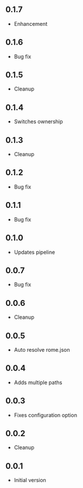 ## 0.1.7

-   Enhancement

## 0.1.6

-   Bug fix

## 0.1.5

-   Cleanup

## 0.1.4

-   Switches ownership

## 0.1.3

-   Cleanup

## 0.1.2

-   Bug fix

## 0.1.1

-   Bug fix

## 0.1.0

-   Updates pipeline

## 0.0.7

-   Bug fix

## 0.0.6

-   Cleanup

## 0.0.5

-   Auto resolve rome.json

## 0.0.4

-   Adds multiple paths

## 0.0.3

-   Fixes configuration option

## 0.0.2

-   Cleanup

## 0.0.1

-   Initial version
